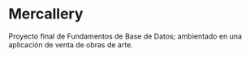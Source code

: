 # Mercallery
Proyecto final de Fundamentos de Base de Datos; ambientado en una aplicación de venta de obras de arte.
